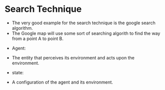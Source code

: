 # Search Technique

- The very good example for the search technique is the google search algorithm.
- The Google map will use some sort of searching algorith to find the way from a point A to point B.

* Agent:

- The entity that perceives its environment and acts upon the environment.

* state:

- A configuration of the agent and its environment.

